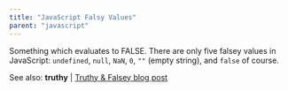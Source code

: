 ```yaml
---
title: "JavaScript Falsy Values"
parent: "javascript"
---
```


Something which evaluates to FALSE. There are only five falsey values in JavaScript: `undefined`, `null`, `NaN`, `0`, `""` (empty string), and `false` of course.

See also: <a>**truthy**</a> | [Truthy & Falsey blog post](http://james.padolsey.com/javascript/truthy-falsey/)

